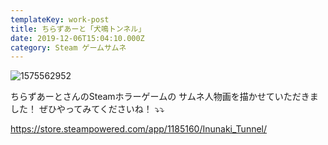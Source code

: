 ```yaml
---
templateKey: work-post
title: ちらずあーと「犬鳴トンネル」
date: 2019-12-06T15:04:10.000Z
category: Steam ゲームサムネ
---
```

![1575562952](/img/1575562952.png)

ちらずあーとさんのSteamホラーゲームの
サムネ人物画を描かせていただきました！
ぜひやってみてくださいね！
⤵︎⤵︎

https://store.steampowered.com/app/1185160/Inunaki_Tunnel/
